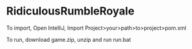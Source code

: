 # RidiculousRumbleRoyale
To import, Open IntelliJ, Import Project>your>path>to>project>pom.xml

To run, download game.zip, unzip and run run.bat
